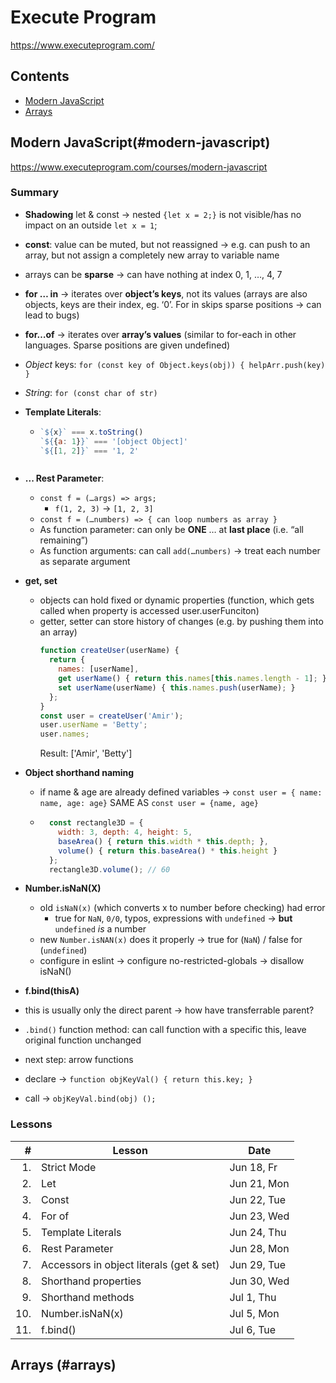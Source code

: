 # Execute Program

<https://www.executeprogram.com/>

## Contents

- [Modern JavaScript](#modern-javascript)
- [Arrays](#arrays)

## Modern JavaScript(#modern-javascript)

<https://www.executeprogram.com/courses/modern-javascript>

### Summary

- **Shadowing** let & const &rarr; nested `{let x = 2;}` is not visible/has no impact on an outside `let x = 1`;
- **const**: value can be muted, but not reassigned &rarr; e.g. can push to an array, but not assign a completely new array to variable name
-	arrays can be **sparse** &rarr; can have nothing at index 0, 1, …, 4, 7
-	**for … in** &rarr; iterates over **object’s keys**, not its values (arrays are also objects, keys are their index, eg. ‘0’. For in skips sparse positions &rarr; can lead to bugs)
-	**for…of** &rarr; iterates over **array’s values** (similar to for-each in other languages. Sparse positions are given undefined)
  - *Object* keys: `for (const key of Object.keys(obj)) { helpArr.push(key) }`
  - *String*: `for (const char of str)`
- **Template Literals**: 

  - ```javascript
    `${x}` === x.toString()
    `${{a: 1}}` === '[object Object]'
    `${[1, 2]}` === '1, 2'
  ```
- **... Rest Parameter**:
  -	`const f = (…args) => args;`
    - `f(1, 2, 3)` &rarr; `[1, 2, 3]`
  - `const f = (…numbers) => { can loop numbers as array }`
  - As function parameter: can only be **ONE** … at **last place** (i.e. “all remaining”)
  -	As function arguments: can call `add(…numbers)` &rarr; treat each number as separate argument

- **get, set**
  - objects can hold fixed or dynamic properties (function, which gets called when property is accessed user.userFunciton)
  - getter, setter can store history of changes (e.g. by pushing them into an array)
    ```javascript
    function createUser(userName) {
      return {
        names: [userName],
        get userName() { return this.names[this.names.length - 1]; },
        set userName(userName) { this.names.push(userName); }
      };
    }
    const user = createUser('Amir');
    user.userName = 'Betty';
    user.names;
    ```
    Result: ['Amir', 'Betty']

- **Object shorthand naming**
  - if name & age are already defined variables &rarr; `const user = { name: name, age: age}` SAME AS `const user = {name, age}`
  - 
    ```javascript 
      const rectangle3D = {
        width: 3, depth: 4, height: 5,
        baseArea() { return this.width * this.depth; },
        volume() { return this.baseArea() * this.height }
      };
      rectangle3D.volume(); // 60
      ```

- **Number.isNaN(X)**
  - old `isNaN(x)` (which converts x to number before checking) had error
    - true for `NaN`, `0/0`, typos, expressions with `undefined` &rarr; **but** `undefined` *is* a number
  - new `Number.isNAN(x)` does it properly &rarr; true for (`NaN`) / false for (`undefined`)
  - configure in eslint &rarr; configure no-restricted-globals &rarr; disallow isNaN()

-	**f.bind(thisA)**
  -	this is usually only the direct parent &rarr; how have transferrable parent?
  -	`.bind()` function method: can call function with a specific this, leave original function unchanged
  -	next step: arrow functions
  -	declare &rarr; `function objKeyVal() { return this.key; }`
  -	call &rarr; `objKeyVal.bind(obj) ();`


### Lessons

| # | Lesson | Date |
| ---: | --- | --- |
| 1. | Strict Mode | Jun 18, Fr |
| 2. | Let | Jun 21, Mon |
| 3. | Const | Jun 22, Tue |
| 4. | For of | Jun 23, Wed |
| 5. | Template Literals| Jun 24, Thu |
| 6. | Rest Parameter | Jun 28, Mon |
| 7. | Accessors in object literals (get & set)| Jun 29, Tue |
| 8. | Shorthand properties | Jun 30, Wed |
| 9. | Shorthand methods | Jul 1, Thu |
| 10. | Number.isNaN(x) | Jul 5, Mon |
| 11. | f.bind() | Jul 6, Tue|
<!--
| | | |
| | | |
 -->

## Arrays (#arrays)

 


